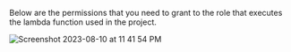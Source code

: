 Below are the permissions that you need to grant to the role that executes the lambda function used in the project.

![Screenshot 2023-08-10 at 11 41 54 PM](https://github.com/iam-veeramalla/aws-devops-zero-to-hero/assets/43399466/99e08bdb-17aa-4962-a96a-3cecdb99ee8d)